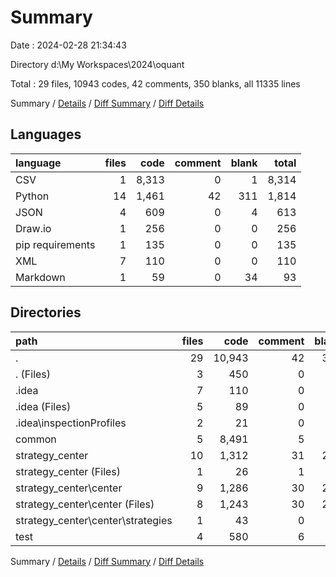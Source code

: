 # Summary

Date : 2024-02-28 21:34:43

Directory d:\\My Workspaces\\2024\\oquant

Total : 29 files,  10943 codes, 42 comments, 350 blanks, all 11335 lines

Summary / [Details](details.md) / [Diff Summary](diff.md) / [Diff Details](diff-details.md)

## Languages
| language | files | code | comment | blank | total |
| :--- | ---: | ---: | ---: | ---: | ---: |
| CSV | 1 | 8,313 | 0 | 1 | 8,314 |
| Python | 14 | 1,461 | 42 | 311 | 1,814 |
| JSON | 4 | 609 | 0 | 4 | 613 |
| Draw.io | 1 | 256 | 0 | 0 | 256 |
| pip requirements | 1 | 135 | 0 | 0 | 135 |
| XML | 7 | 110 | 0 | 0 | 110 |
| Markdown | 1 | 59 | 0 | 34 | 93 |

## Directories
| path | files | code | comment | blank | total |
| :--- | ---: | ---: | ---: | ---: | ---: |
| . | 29 | 10,943 | 42 | 350 | 11,335 |
| . (Files) | 3 | 450 | 0 | 34 | 484 |
| .idea | 7 | 110 | 0 | 0 | 110 |
| .idea (Files) | 5 | 89 | 0 | 0 | 89 |
| .idea\\inspectionProfiles | 2 | 21 | 0 | 0 | 21 |
| common | 5 | 8,491 | 5 | 29 | 8,525 |
| strategy_center | 10 | 1,312 | 31 | 275 | 1,618 |
| strategy_center (Files) | 1 | 26 | 1 | 4 | 31 |
| strategy_center\\center | 9 | 1,286 | 30 | 271 | 1,587 |
| strategy_center\\center (Files) | 8 | 1,243 | 30 | 256 | 1,529 |
| strategy_center\\center\\strategies | 1 | 43 | 0 | 15 | 58 |
| test | 4 | 580 | 6 | 12 | 598 |

Summary / [Details](details.md) / [Diff Summary](diff.md) / [Diff Details](diff-details.md)